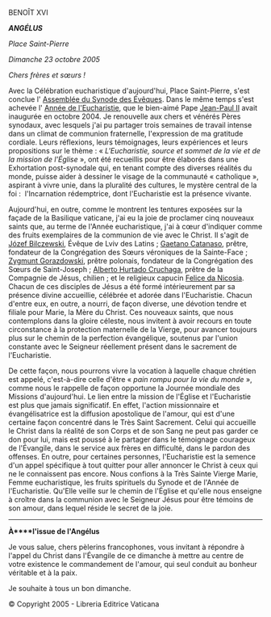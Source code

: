BENOÎT XVI

***ANGÉLUS***

*Place Saint-Pierre*

*Dimanche 23 octobre 2005*

*Chers frères et sœurs !*

Avec la Célébration eucharistique d'aujourd'hui, Place Saint-Pierre, s'est conclue l' [Assemblée du Synode des Évêques](http://www.vatican.va/roman_curia/synod/index_fr.htm). Dans le même temps s'est achevée l' [Année de l'Eucharistie](http://www.vatican.va/holy_father/special_features/eucharist/index_fr.html), que le bien-aimé Pape [Jean-Paul II](http://w2.vatican.va/content/john-paul-ii/fr.html) avait inaugurée en octobre 2004. Je renouvelle aux chers et vénérés Pères synodaux, avec lesquels j'ai pu partager trois semaines de travail intense dans un climat de communion fraternelle, l'expression de ma gratitude cordiale. Leurs réflexions, leurs témoignages, leurs expériences et leurs propositions sur le thème : « *L'Eucharistie, source et sommet de la vie et de la mission de l'Église* », ont été recueillis pour être élaborés dans une Exhortation post-synodale qui, en tenant compte des diverses réalités du monde, puisse aider à dessiner le visage de la communauté « catholique », aspirant à vivre unie, dans la pluralité des cultures, le mystère central de la foi :  l'Incarnation rédemptrice, dont l'Eucharistie est la présence vivante.

Aujourd'hui, en outre, comme le montrent les tentures exposées sur la façade de la Basilique vaticane, j'ai eu la joie de proclamer cinq nouveaux saints que, au terme de l'Année eucharistique, j'ai à cœur d'indiquer comme des fruits exemplaires de la communion de vie avec le Christ. Il s'agit de [Józef Bilczewski](http://www.vatican.va/news_services/liturgy/saints/ns_lit_doc_20051023_bilczewski_fr.html), Évêque de Lviv des Latins ; [Gaetano Catanaso](http://www.vatican.va/news_services/liturgy/saints/ns_lit_doc_20051023_catanoso_fr.html), prêtre, fondateur de la Congrégation des Sœurs véroniques de la Sainte-Face ; [Zygmunt Gorazdowski](http://www.vatican.va/news_services/liturgy/saints/ns_lit_doc_20051023_gorazdowski_fr.html), prêtre polonais, fondateur de la Congrégation des Sœurs de Saint-Joseph ; [Alberto Hurtado Cruchaga](http://www.vatican.va/news_services/liturgy/saints/ns_lit_doc_20051023_cruchaga_fr.html), prêtre de la Compagnie de Jésus, chilien ; et le religieux capucin [Felice da Nicosia](http://www.vatican.va/news_services/liturgy/saints/ns_lit_doc_20051023_da-nicosia_fr.html). Chacun de ces disciples de Jésus a été formé intérieurement par sa présence divine accueillie, célébrée et adorée dans l'Eucharistie. Chacun d'entre eux, en outre, a nourri, de façon diverse, une dévotion tendre et filiale pour Marie, la Mère du Christ. Ces nouveaux saints, que nous contemplons dans la gloire céleste, nous invitent à avoir recours en toute circonstance à la protection maternelle de la Vierge, pour avancer toujours plus sur le chemin de la perfection évangélique, soutenus par l'union constante avec le Seigneur réellement présent dans le sacrement de l'Eucharistie.

De cette façon, nous pourrons vivre la vocation à laquelle chaque chrétien est appelé, c'est-à-dire celle d'être « *pain rompu pour la vie du monde* », comme nous le rappelle de façon opportune la Journée mondiale des Missions d'aujourd'hui. Le lien entre la mission de l'Église et l'Eucharistie est plus que jamais significatif. En effet, l'action missionnaire et évangélisatrice est la diffusion apostolique de l'amour, qui est d'une certaine façon concentré dans le Très Saint Sacrement. Celui qui accueille le Christ dans la réalité de son Corps et de son Sang ne peut pas garder ce don pour lui, mais est poussé à le partager dans le témoignage courageux de l'Évangile, dans le service aux frères en difficulté, dans le pardon des offenses. En outre, pour certaines personnes, l'Eucharistie est la semence d'un appel spécifique à tout quitter pour aller annoncer le Christ à ceux qui ne le connaissent pas encore. Nous confions à la Très Sainte Vierge Marie, Femme eucharistique, les fruits spirituels du Synode et de l'Année de l'Eucharistie. Qu'Elle veille sur le chemin de l'Église et qu'elle nous enseigne à croître dans la communion avec le Seigneur Jésus pour être témoins de son amour, dans lequel réside le secret de la joie.

* * *

**À****l'issue de l'Angélus**

Je vous salue, chers pèlerins francophones, vous invitant à répondre à l'appel du Christ dans l'Évangile de ce dimanche à mettre au centre de votre existence le commandement de l'amour, qui seul conduit au bonheur véritable et à la paix.

Je souhaite à tous un bon dimanche.

© Copyright 2005 - Libreria Editrice Vaticana